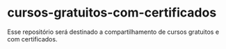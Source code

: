 # cursos-gratuitos-com-certificados
Esse repositório será destinado a compartilhamento de cursos gratuitos e com certificados.
